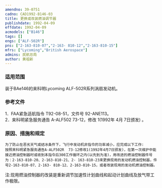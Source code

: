 ```yaml
---
amendno: 39-0751  
cadno: CAD1992-B146-03  
title: 更换或改装燃油调节器  
publishdate: 1992-04-09  
effdate: 1992-04-09  
acmodels: ["B146"]  
tags: []  
engs: ["ALF-502R"]  
pns: ["2-163-810-07","2-163- 810-12","2-163-810-15"]  
mfrs: ["Lycoming","British Aerospace"]  
admins: 民航总局  
author: 黄祖新  
---
```

  
### 适用范围  
装于BAe146的来科明Lycoming ALF-502R系列涡扇发动机。  
  
<!--more-->  
### 参考文件  
1．FAA紧急适航指令 T92-08-51，文件号 92-ANE113。  
 2．来科明紧急服务通告 A-ALF502 73-12，修改 1(1992年 4月 7日颁发) 。  
  
### 原因、措施和规定  
    为了防止在恶劣天气或结冰条件下，飞行中发动机非指令的功率减小，应完成以下工作:  
    按照来科明紧急服务通告A-ALF502R  73-12修改1(1992年4月7日颁发)，在第一次维护中能接近燃油控制器时或收到本指令后300工作循环之内(以先到为准)，用改进的燃油控制器件号为：2-163-810-20、2-163-810-21、2- 163-810-23来更换现用的发动机燃油控制器，件号2-163-810-07、2-163- 810-12、2-163-810-15，或者改装现用的发动机燃油控制器。  
注:现用燃油控制器的改装是重新调节加速性计划曲线和起动计划曲线及放气带工作极限。  
  
